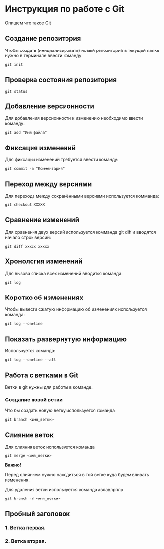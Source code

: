 # Инструкция по работе с Git

Опишем что такое Git

## Создание репозитория

Чтобы создать (инициализировать) новый репозиторий в текущей папке нужно в терминале ввести команду

    git init

## Проверка состояния репозитория

    git status

## Добавление версионности

Для добавления версионности к изменению необходимо ввести команду:

    git add "Имя файла"

## Фиксация изменений 

Для фиксации изменений требуется ввести команду: 

    git commit -m "Комментарий"

## Переход между версиями

Для перехода между сохранёнными версиями используется комманда:

    git checkout XXXXX 

 ## Сравнение изменений 

 Для сравнения двух версий используется комманда git diff  и вводятся начало строк версий:

    git diff xxxxx xxxxx   

## Хронология изменений 

Для вызова списка всех изменений вводится команда:

    git log

## Коротко об изменениях

Чтобы вывести сжатую информацию об изменениях используется команда:

    git log --oneline

## Показать развернутую информацию

Используется команда:

    git log --oneline --all

## Работа с ветками в Git

Ветки в git нужны для работы в команде.

### Создание новой ветки

Что бы создать новую ветку используется команда 

    git branch <имя_ветки>

## Слияние веток

Для слияния веток используется команда

    git merge <имя_ветки>


**Важно!**

Перед слиянием нужно находиться в той ветке куда будем вливать изменения.

Для удаления ветки используется команда
авлавлрплр

    git branch -d <имя_ветки>

## Пробный заголовок


### 1. Ветка первая.

### 2. Ветка вторая.









